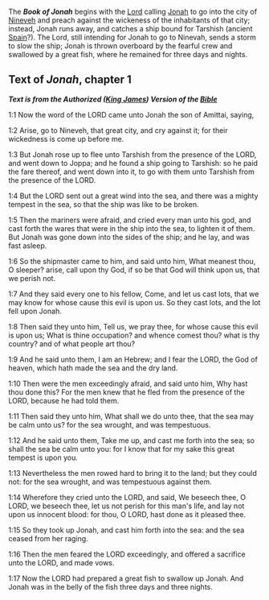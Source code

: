 The ***Book of Jonah*** begins with the
[Lord](index.php?title=Lord&action=edit&redlink=1 "Lord (page does not exist)")
calling
[Jonah](index.php?title=Jonah&action=edit&redlink=1 "Jonah (page does not exist)")
to go into the city of
[Nineveh](index.php?title=Nineveh&action=edit&redlink=1 "Nineveh (page does not exist)")
and preach against the wickeness of the inhabitants of that city;
instead, Jonah runs away, and catches a ship bound for Tarshish
(ancient
[Spain](index.php?title=Spain&action=edit&redlink=1 "Spain (page does not exist)")?).
The Lord, still intending for Jonah to go to Ninevah, sends a storm
to slow the ship; Jonah is thrown overboard by the fearful crew and
swallowed by a great fish, where he remained for three days and
nights.

## Text of *Jonah*, chapter 1

***Text is from the Authorized ([King James](King_James_Version "King James Version")) Version of the [Bible](Bible "Bible")***

1:1 Now the word of the LORD came unto Jonah the son of Amittai,
saying,

1:2 Arise, go to Nineveh, that great city, and cry against it; for
their wickedness is come up before me.

1:3 But Jonah rose up to flee unto Tarshish from the presence of
the LORD, and went down to Joppa; and he found a ship going to
Tarshish: so he paid the fare thereof, and went down into it, to go
with them unto Tarshish from the presence of the LORD.

1:4 But the LORD sent out a great wind into the sea, and there was
a mighty tempest in the sea, so that the ship was like to be
broken.

1:5 Then the mariners were afraid, and cried every man unto his
god, and cast forth the wares that were in the ship into the sea,
to lighten it of them. But Jonah was gone down into the sides of
the ship; and he lay, and was fast asleep.

1:6 So the shipmaster came to him, and said unto him, What meanest
thou, O sleeper? arise, call upon thy God, if so be that God will
think upon us, that we perish not.

1:7 And they said every one to his fellow, Come, and let us cast
lots, that we may know for whose cause this evil is upon us. So
they cast lots, and the lot fell upon Jonah.

1:8 Then said they unto him, Tell us, we pray thee, for whose cause
this evil is upon us; What is thine occupation? and whence comest
thou? what is thy country? and of what people art thou?

1:9 And he said unto them, I am an Hebrew; and I fear the LORD, the
God of heaven, which hath made the sea and the dry land.

1:10 Then were the men exceedingly afraid, and said unto him, Why
hast thou done this? For the men knew that he fled from the
presence of the LORD, because he had told them.

1:11 Then said they unto him, What shall we do unto thee, that the
sea may be calm unto us? for the sea wrought, and was tempestuous.

1:12 And he said unto them, Take me up, and cast me forth into the
sea; so shall the sea be calm unto you: for I know that for my sake
this great tempest is upon you.

1:13 Nevertheless the men rowed hard to bring it to the land; but
they could not: for the sea wrought, and was tempestuous against
them.

1:14 Wherefore they cried unto the LORD, and said, We beseech thee,
O LORD, we beseech thee, let us not perish for this man's life, and
lay not upon us innocent blood: for thou, O LORD, hast done as it
pleased thee.

1:15 So they took up Jonah, and cast him forth into the sea: and
the sea ceased from her raging.

1:16 Then the men feared the LORD exceedingly, and offered a
sacrifice unto the LORD, and made vows.

1:17 Now the LORD had prepared a great fish to swallow up Jonah.
And Jonah was in the belly of the fish three days and three
nights.



